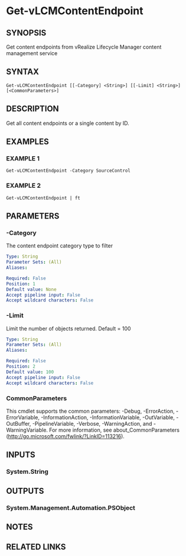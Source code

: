 # Get-vLCMContentEndpoint

## SYNOPSIS
Get content endpoints from vRealize Lifecycle Manager content management service

## SYNTAX

```
Get-vLCMContentEndpoint [[-Category] <String>] [[-Limit] <String>] [<CommonParameters>]
```

## DESCRIPTION
Get all content endpoints or a single content by ID.

## EXAMPLES

### EXAMPLE 1
```
Get-vLCMContentEndpoint -Category SourceControl
```

### EXAMPLE 2
```
Get-vLCMContentEndpoint | ft
```

## PARAMETERS

### -Category
The content endpoint category type to filter

```yaml
Type: String
Parameter Sets: (All)
Aliases:

Required: False
Position: 1
Default value: None
Accept pipeline input: False
Accept wildcard characters: False
```

### -Limit
Limit the number of objects returned.
Default = 100

```yaml
Type: String
Parameter Sets: (All)
Aliases:

Required: False
Position: 2
Default value: 100
Accept pipeline input: False
Accept wildcard characters: False
```

### CommonParameters
This cmdlet supports the common parameters: -Debug, -ErrorAction, -ErrorVariable, -InformationAction, -InformationVariable, -OutVariable, -OutBuffer, -PipelineVariable, -Verbose, -WarningAction, and -WarningVariable.
For more information, see about_CommonParameters (http://go.microsoft.com/fwlink/?LinkID=113216).

## INPUTS

### System.String
## OUTPUTS

### System.Management.Automation.PSObject
## NOTES

## RELATED LINKS
